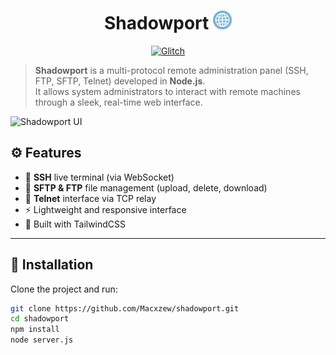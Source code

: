 <h1 align="center">Shadowport <img src="https://github.com/Macxzew/Shadowport/blob/main/assets/net.gif" width="30px" /></h1>

<p align="center">
  <a href="https://glitch.com/~shadowport">
    <img alt="Glitch" src="https://img.shields.io/badge/live%20demo-glitch-purple?logo=glitch">
  </a>
</p>

> **Shadowport** is a multi-protocol remote administration panel (SSH, FTP, SFTP, Telnet) developed in **Node.js**.  
> It allows system administrators to interact with remote machines through a sleek, real-time web interface.

<img alt="Shadowport UI" src="https://raw.githubusercontent.com/Macxzew/shadowport/main/assets/shadowport-ui.png" width="700"/>

## ⚙️ Features

- 🔐 **SSH** live terminal (via WebSocket)
- 📂 **SFTP & FTP** file management (upload, delete, download)
- 📡 **Telnet** interface via TCP relay
- ⚡ Lightweight and responsive interface
- 🎨 Built with TailwindCSS

---

## 🚀 Installation

Clone the project and run:

```bash
git clone https://github.com/Macxzew/shadowport.git
cd shadowport
npm install
node server.js

